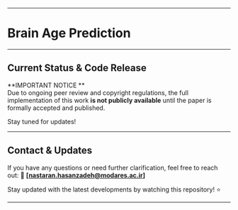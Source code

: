 
---

# **Brain Age Prediction**  

---

## **Current Status & Code Release**  
 **IMPORTANT NOTICE **  
Due to ongoing peer review and copyright regulations, the full implementation of this work **is not publicly available** until the paper is formally accepted and published.  

Stay tuned for updates! 

---


## **Contact & Updates**  
If you have any questions or need further clarification, feel free to reach out:
📧 **[nastaran.hasanzadeh@modares.ac.ir]**  

Stay updated with the latest developments by watching this repository! ⭐  

---
